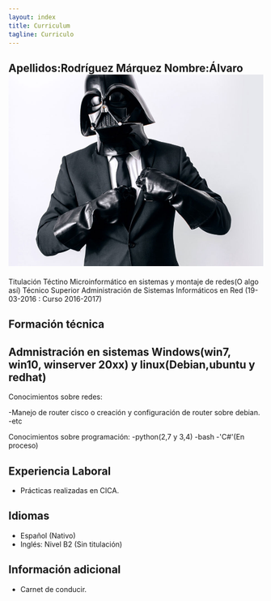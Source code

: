 ```yaml
---
layout: index
title: Curriculum 
tagline: Curriculo
---
```


Apellidos:Rodríguez Márquez
Nombre:Álvaro
![Imagen perfil formal](images/perfil.jpg)
----------------
Titulación
Téctino Microinformático en sistemas y montaje de redes(O algo así)
Técnico Superior Administración de Sistemas Informáticos en Red (19-03-2016 : Curso 2016-2017)

Formación técnica
-----------------
Admnistración en sistemas Windows(win7, win10, winserver 20xx) y linux(Debian,ubuntu y redhat)
----
Conocimientos sobre redes:

-Manejo de router cisco o creación y configuración de router sobre debian.
-etc

Conocimientos sobre programación:
-python(2,7 y 3,4)
-bash
-'C#'(En proceso)

Experiencia Laboral
------------------
- Prácticas realizadas en CICA.

Idiomas
------------------
- Español (Nativo)
- Inglés: Nivel B2 (Sin titulación)

Información adicional
------------------
- Carnet de conducir.




